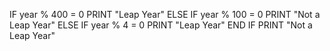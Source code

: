 IF year % 400 = 0
   PRINT "Leap Year"
ELSE IF year % 100 = 0
   PRINT "Not a Leap Year"
ELSE IF year % 4 = 0
   PRINT "Leap Year"
END IF
PRINT "Not a Leap Year"
